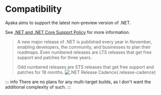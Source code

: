 # Compatibility

Ayaka aims to support the latest non-preview version of .NET.

See [.NET and .NET Core Support Policy](https://dotnet.microsoft.com/en-us/platform/support/policy/dotnet-core) for more information.

> A new major release of .NET is published every year in November, enabling developers, the community, and businesses to plan their roadmaps. Even numbered releases are LTS releases that get free support and patches for three years.
>
> Odd numbered releases are STS releases that get free support and patches for 18 months.
> ![.NET Release Cadence](https://placehold.co/600x400/EEE/31343C){.release-cadence}

::: info
There are no plans for any multi-target builds, as I don't want the additional complexity of such.
:::

<style scoped>
img.release-cadence {
    content: url(https://dotnet.microsoft.com/blob-assets/images/illustrations/release-schedule.svg);
}

html[class='dark'] img.release-cadence {
    content: url(https://dotnet.microsoft.com/blob-assets/images/illustrations/release-schedule-dark.svg);
}
</style>
